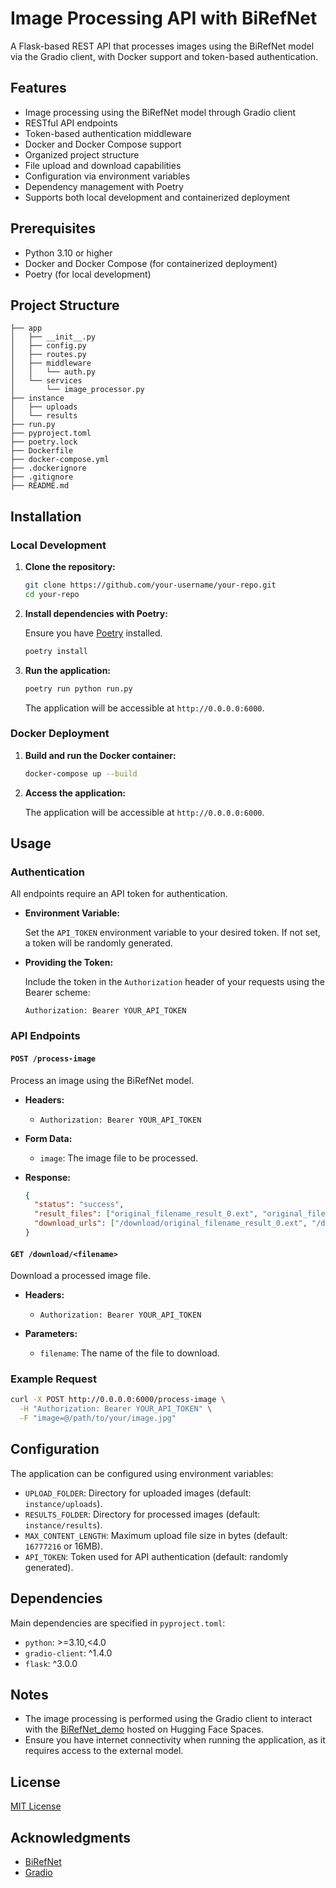 # Image Processing API with BiRefNet

A Flask-based REST API that processes images using the BiRefNet model via the Gradio client, with Docker support and token-based authentication.

## Features

- Image processing using the BiRefNet model through Gradio client
- RESTful API endpoints
- Token-based authentication middleware
- Docker and Docker Compose support
- Organized project structure
- File upload and download capabilities
- Configuration via environment variables
- Dependency management with Poetry
- Supports both local development and containerized deployment

## Prerequisites

- Python 3.10 or higher
- Docker and Docker Compose (for containerized deployment)
- Poetry (for local development)

## Project Structure

```
├── app
│   ├── __init__.py
│   ├── config.py
│   ├── routes.py
│   ├── middleware
│   │   └── auth.py
│   └── services
│       └── image_processor.py
├── instance
│   ├── uploads
│   └── results
├── run.py
├── pyproject.toml
├── poetry.lock
├── Dockerfile
├── docker-compose.yml
├── .dockerignore
├── .gitignore
├── README.md
```

## Installation

### Local Development

1. **Clone the repository:**

   ```bash
   git clone https://github.com/your-username/your-repo.git
   cd your-repo
   ```

2. **Install dependencies with Poetry:**

   Ensure you have [Poetry](https://python-poetry.org/docs/#installation) installed.

   ```bash
   poetry install
   ```

3. **Run the application:**

   ```bash
   poetry run python run.py
   ```

   The application will be accessible at `http://0.0.0.0:6000`.

### Docker Deployment

1. **Build and run the Docker container:**

   ```bash
   docker-compose up --build
   ```

2. **Access the application:**

   The application will be accessible at `http://0.0.0.0:6000`.

## Usage

### Authentication

All endpoints require an API token for authentication.

- **Environment Variable:**

  Set the `API_TOKEN` environment variable to your desired token. If not set, a token will be randomly generated.

- **Providing the Token:**

  Include the token in the `Authorization` header of your requests using the Bearer scheme:

  ```
  Authorization: Bearer YOUR_API_TOKEN
  ```

### API Endpoints

#### `POST /process-image`

Process an image using the BiRefNet model.

- **Headers:**
  - `Authorization: Bearer YOUR_API_TOKEN`

- **Form Data:**
  - `image`: The image file to be processed.

- **Response:**

  ```json
  {
    "status": "success",
    "result_files": ["original_filename_result_0.ext", "original_filename_result_1.ext"],
    "download_urls": ["/download/original_filename_result_0.ext", "/download/original_filename_result_1.ext"]
  }
  ```

#### `GET /download/<filename>`

Download a processed image file.

- **Headers:**
  - `Authorization: Bearer YOUR_API_TOKEN`

- **Parameters:**
  - `filename`: The name of the file to download.

### Example Request

```bash
curl -X POST http://0.0.0.0:6000/process-image \
  -H "Authorization: Bearer YOUR_API_TOKEN" \
  -F "image=@/path/to/your/image.jpg"
```

## Configuration

The application can be configured using environment variables:

- `UPLOAD_FOLDER`: Directory for uploaded images (default: `instance/uploads`).
- `RESULTS_FOLDER`: Directory for processed images (default: `instance/results`).
- `MAX_CONTENT_LENGTH`: Maximum upload file size in bytes (default: `16777216` or 16MB).
- `API_TOKEN`: Token used for API authentication (default: randomly generated).

## Dependencies

Main dependencies are specified in `pyproject.toml`:

- `python`: >=3.10,<4.0
- `gradio-client`: ^1.4.0
- `flask`: ^3.0.0

## Notes

- The image processing is performed using the Gradio client to interact with the [BiRefNet_demo](https://huggingface.co/spaces/ZhengPeng7/BiRefNet_demo) hosted on Hugging Face Spaces.
- Ensure you have internet connectivity when running the application, as it requires access to the external model.

## License

[MIT License](LICENSE)

## Acknowledgments

- [BiRefNet](https://github.com/ZhengPeng7/BiRefNet_demo)
- [Gradio](https://gradio.app/)
